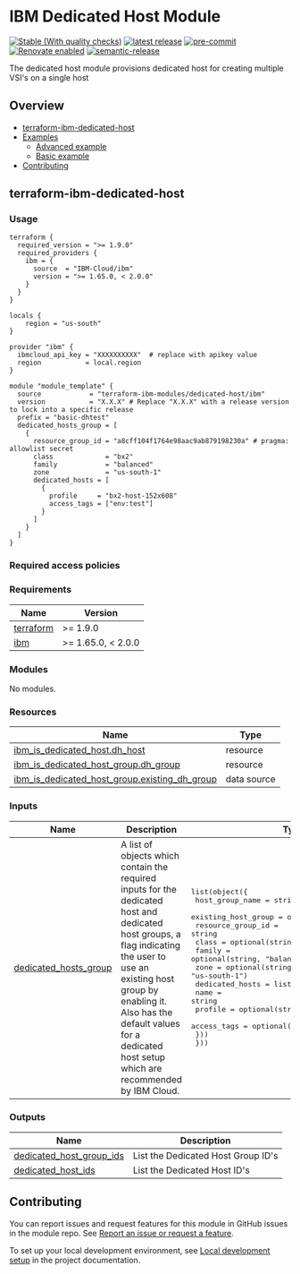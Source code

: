 <!-- Update this title with a descriptive name. Use sentence case. -->
# IBM Dedicated Host Module

<!--
Update status and "latest release" badges:
  1. For the status options, see https://terraform-ibm-modules.github.io/documentation/#/badge-status
  2. Update the "latest release" badge to point to the correct module's repo. Replace "terraform-ibm-module-template" in two places.
-->
[![Stable (With quality checks)](https://img.shields.io/badge/Status-Stable%20(With%20quality%20checks)-green)](https://terraform-ibm-modules.github.io/documentation/#/badge-status)
[![latest release](https://img.shields.io/github/v/release/terraform-ibm-modules/terraform-ibm-module-template?logo=GitHub&sort=semver)](https://github.com/terraform-ibm-modules/terraform-ibm-module-template/releases/latest)
[![pre-commit](https://img.shields.io/badge/pre--commit-enabled-brightgreen?logo=pre-commit&logoColor=white)](https://github.com/pre-commit/pre-commit)
[![Renovate enabled](https://img.shields.io/badge/renovate-enabled-brightgreen.svg)](https://renovatebot.com/)
[![semantic-release](https://img.shields.io/badge/%20%20%F0%9F%93%A6%F0%9F%9A%80-semantic--release-e10079.svg)](https://github.com/semantic-release/semantic-release)

<!--
Add a description of modules in this repo.
Expand on the repo short description in the .github/settings.yml file.

For information, see "Module names and descriptions" at
https://terraform-ibm-modules.github.io/documentation/#/implementation-guidelines?id=module-names-and-descriptions
-->

The dedicated host module provisions dedicated host for creating multiple VSI's on a single host


<!-- The following content is automatically populated by the pre-commit hook -->
<!-- BEGIN OVERVIEW HOOK -->
## Overview
* [terraform-ibm-dedicated-host](#terraform-ibm-dedicated-host)
* [Examples](./examples)
    * [Advanced example](./examples/advanced)
    * [Basic example](./examples/basic)
* [Contributing](#contributing)
<!-- END OVERVIEW HOOK -->


<!--
If this repo contains any reference architectures, uncomment the heading below and link to them.
(Usually in the `/reference-architectures` directory.)
See "Reference architecture" in the public documentation at
https://terraform-ibm-modules.github.io/documentation/#/implementation-guidelines?id=reference-architecture
-->
<!-- ## Reference architectures -->


<!-- Replace this heading with the name of the root level module (the repo name) -->
## terraform-ibm-dedicated-host

### Usage

<!--
Add an example of the use of the module in the following code block.

Use real values instead of "var.<var_name>" or other placeholder values
unless real values don't help users know what to change.
-->

```hcl
terraform {
  required_version = ">= 1.9.0"
  required_providers {
    ibm = {
      source  = "IBM-Cloud/ibm"
      version = ">= 1.65.0, < 2.0.0"
    }
  }
}

locals {
    region = "us-south"
}

provider "ibm" {
  ibmcloud_api_key = "XXXXXXXXXX"  # replace with apikey value
  region           = local.region
}

module "module_template" {
  source            = "terraform-ibm-modules/dedicated-host/ibm"
  version           = "X.X.X" # Replace "X.X.X" with a release version to lock into a specific release
  prefix = "basic-dhtest"
  dedicated_hosts_group = [
    {
      resource_group_id = "a8cff104f1764e98aac9ab879198230a" # pragma: allowlist secret
      class             = "bx2"
      family            = "balanced"
      zone              = "us-south-1"
      dedicated_hosts = [
        {
          profile     = "bx2-host-152x608"
          access_tags = ["env:test"]
        }
      ]
    }
  ]
}
```

### Required access policies

<!-- PERMISSIONS REQUIRED TO RUN MODULE
If this module requires permissions, uncomment the following block and update
the sample permissions, following the format.
Replace the 'Sample IBM Cloud' service and roles with applicable values.
The required information can usually be found in the services official
IBM Cloud documentation.
To view all available service permissions, you can go in the
console at Manage > Access (IAM) > Access groups and click into an existing group
(or create a new one) and in the 'Access' tab click 'Assign access'.
-->

<!--
You need the following permissions to run this module:

- Service
    - **Resource group only**
        - `Viewer` access on the specific resource group
    - **Sample IBM Cloud** service
        - `Editor` platform access
        - `Manager` service access
-->

<!-- NO PERMISSIONS FOR MODULE
If no permissions are required for the module, uncomment the following
statement instead the previous block.
-->

<!-- No permissions are needed to run this module.-->


<!-- The following content is automatically populated by the pre-commit hook -->
<!-- BEGINNING OF PRE-COMMIT-TERRAFORM DOCS HOOK -->
### Requirements

| Name | Version |
|------|---------|
| <a name="requirement_terraform"></a> [terraform](#requirement\_terraform) | >= 1.9.0 |
| <a name="requirement_ibm"></a> [ibm](#requirement\_ibm) | >= 1.65.0, < 2.0.0 |

### Modules

No modules.

### Resources

| Name | Type |
|------|------|
| [ibm_is_dedicated_host.dh_host](https://registry.terraform.io/providers/IBM-Cloud/ibm/latest/docs/resources/is_dedicated_host) | resource |
| [ibm_is_dedicated_host_group.dh_group](https://registry.terraform.io/providers/IBM-Cloud/ibm/latest/docs/resources/is_dedicated_host_group) | resource |
| [ibm_is_dedicated_host_group.existing_dh_group](https://registry.terraform.io/providers/IBM-Cloud/ibm/latest/docs/data-sources/is_dedicated_host_group) | data source |

### Inputs

| Name | Description | Type | Default | Required |
|------|-------------|------|---------|:--------:|
| <a name="input_dedicated_hosts_group"></a> [dedicated\_hosts\_group](#input\_dedicated\_hosts\_group) | A list of objects which contain the required inputs for the dedicated host and dedicated host groups, a flag indicating the user to use an existing host group by enabling it. Also has the default values for a dedicated host setup which are recommended by IBM Cloud. | <pre>list(object({<br/>    host_group_name     = string<br/>    existing_host_group = optional(bool, false)<br/>    resource_group_id   = string<br/>    class               = optional(string, "bx2")<br/>    family              = optional(string, "balanced")<br/>    zone                = optional(string, "us-south-1")<br/>    dedicated_hosts = list(object({<br/>      name        = string<br/>      profile     = optional(string, "bx2-host-152x608")<br/>      access_tags = optional(list(string), [])<br/>    }))<br/>  }))</pre> | `[]` | no |

### Outputs

| Name | Description |
|------|-------------|
| <a name="output_dedicated_host_group_ids"></a> [dedicated\_host\_group\_ids](#output\_dedicated\_host\_group\_ids) | List the Dedicated Host Group ID's |
| <a name="output_dedicated_host_ids"></a> [dedicated\_host\_ids](#output\_dedicated\_host\_ids) | List the Dedicated Host ID's |
<!-- END OF PRE-COMMIT-TERRAFORM DOCS HOOK -->

<!-- Leave this section as is so that your module has a link to local development environment set-up steps for contributors to follow -->
## Contributing

You can report issues and request features for this module in GitHub issues in the module repo. See [Report an issue or request a feature](https://github.com/terraform-ibm-modules/.github/blob/main/.github/SUPPORT.md).

To set up your local development environment, see [Local development setup](https://terraform-ibm-modules.github.io/documentation/#/local-dev-setup) in the project documentation.
